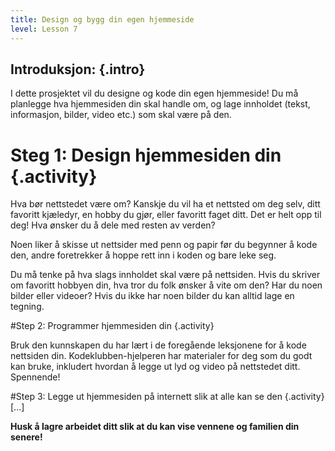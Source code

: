```yaml
---
title: Design og bygg din egen hjemmeside
level: Lesson 7
---
```


## __Introduksjon:__ {.intro}
I dette prosjektet vil du designe og kode din egen hjemmeside! Du må planlegge hva hjemmesiden din skal handle om, og lage innholdet (tekst, informasjon, bilder, video etc.) som skal være på den.

# Steg 1: Design hjemmesiden din {.activity} 
Hva bør nettstedet være om? Kanskje du vil ha et nettsted om deg selv, ditt favoritt kjæledyr, en hobby du gjør, eller favoritt faget ditt. Det er helt opp til deg! Hva ønsker du å dele med resten av verden? 

Noen liker å skisse ut nettsider med penn og papir før du begynner å kode den, andre foretrekker å hoppe rett inn i koden og bare leke seg. 

Du må tenke på hva slags innholdet skal være på nettsiden. Hvis du skriver om favoritt hobbyen din, hva tror du folk ønsker å vite om den? Har du noen bilder eller videoer? Hvis du ikke har noen bilder du kan alltid lage en tegning.

#Step 2: Programmer hjemmesiden din {.activity}

Bruk den kunnskapen du har lært i de foregående leksjonene for å kode nettsiden din. Kodeklubben-hjelperen har materialer for deg som du godt kan bruke, inkludert hvordan å legge ut lyd og video på nettstedet ditt. Spennende!

#Step 3: Legge ut hjemmesiden på internett slik at alle kan se den {.activity} 
[...] 

__Husk å lagre arbeidet ditt slik at du kan vise vennene og familien din senere!__